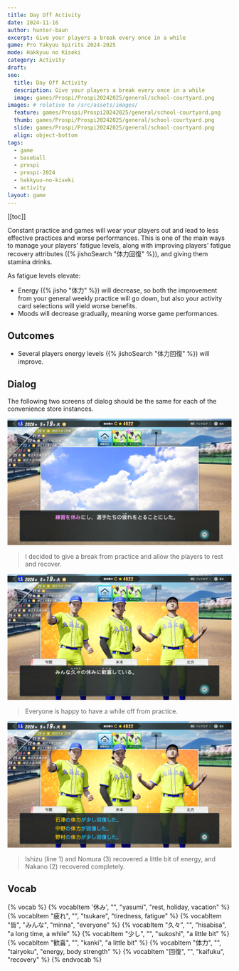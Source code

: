 ```yaml
---
title: Day Off Activity
date: 2024-11-16
author: hunter-baun
excerpt: Give your players a break every once in a while
game: Pro Yakyuu Spirits 2024-2025
mode: Hakkyuu no Kiseki
category: Activity
draft: 
seo:
  title: Day Off Activity
  description: Give your players a break every once in a while
  image: games/Prospi/Prospi20242025/general/school-courtyard.png
images: # relative to /src/assets/images/
  feature: games/Prospi/Prospi20242025/general/school-courtyard.png
  thumb: games/Prospi/Prospi20242025/general/school-courtyard.png
  slide: games/Prospi/Prospi20242025/general/school-courtyard.png
  align: object-bottom
tags:
  - game
  - baseball
  - prospi
  - prospi-2024
  - hakkyuu-no-kiseki
  - activity
layout: game
---
```

[[toc]]

Constant practice and games will wear your players out and lead to less effective practices and worse performances. This is one of the main ways to manage your players' fatigue levels, along with improving players' fatigue recovery attributes ({% jishoSearch "体力回復" %}), and giving them stamina drinks.

As fatigue levels elevate:
- Energy ({% jisho "体力" %}) will decrease, so both the improvement from your general weekly practice will go down, but also your activity card selections will yield worse benefits.
- Moods will decrease gradually, meaning worse game performances.

## Outcomes
- Several players energy levels ({% jishoSearch "体力回復" %}) will improve.

## Dialog
The following two screens of dialog should be the same for each of the convenience store instances.

![Giving players the day off](/assets/images/games/Prospi/Prospi20242025/HakkyuNoKiseki/Activities/Day-Off/day-off-dialog-1.png)
> I decided to give a break from practice and allow the players to rest and recover.

![Players are happy](/assets/images/games/Prospi/Prospi20242025/HakkyuNoKiseki/Activities/Day-Off/day-off-dialog-2.png)
> Everyone is happy to have a while off from practice.

![Players recover from fatigue](/assets/images/games/Prospi/Prospi20242025/HakkyuNoKiseki/Activities/Day-Off/day-off-dialog-3.png)
> Ishizu (line 1) and Nomura (3) recovered a little bit of energy, and Nakano (2) recovered completely.

## Vocab
{% vocab %}
  {% vocabItem '休み', "", "yasumi", "rest, holiday, vacation" %}
  {% vocabItem "疲れ", "", "tsukare", "tiredness, fatigue" %}
  {% vocabItem "皆", "みんな", "minna", "everyone" %}
  {% vocabItem "久々", "", "hisabisa", "a long time, a while" %}
  {% vocabItem "少し", "", "sukoshi", "a little bit" %}
  {% vocabItem "歓喜", "", "kanki", "a little bit" %}
  {% vocabItem "体力", "", "tairyoku", "energy, body strength" %}
  {% vocabItem "回復", "", "kaifuku", "recovery" %}
{% endvocab %}
